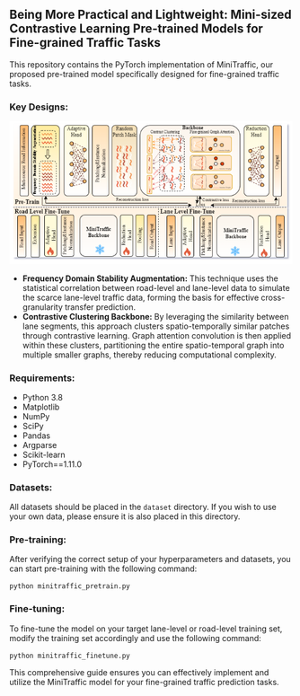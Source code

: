 ## Being More Practical and Lightweight: Mini-sized Contrastive Learning Pre-trained Models for Fine-grained Traffic Tasks

This repository contains the PyTorch implementation of MiniTraffic, our proposed pre-trained model specifically designed for fine-grained traffic tasks.

### Key Designs:

![MiniTraffic Overview](./fig/Mini_Traffic.png "Overview of MiniTraffic.")

- **Frequency Domain Stability Augmentation:** This technique uses the statistical correlation between road-level and lane-level data to simulate the scarce lane-level traffic data, forming the basis for effective cross-granularity transfer prediction.
- **Contrastive Clustering Backbone:** By leveraging the similarity between lane segments, this approach clusters spatio-temporally similar patches through contrastive learning. Graph attention convolution is then applied within these clusters, partitioning the entire spatio-temporal graph into multiple smaller graphs, thereby reducing computational complexity.

### Requirements:
- Python 3.8
- Matplotlib
- NumPy
- SciPy
- Pandas
- Argparse
- Scikit-learn
- PyTorch==1.11.0

### Datasets:
All datasets should be placed in the `dataset` directory. If you wish to use your own data, please ensure it is also placed in this directory.

### Pre-training:
After verifying the correct setup of your hyperparameters and datasets, you can start pre-training with the following command:
```
python minitraffic_pretrain.py
```

### Fine-tuning:
To fine-tune the model on your target lane-level or road-level training set, modify the training set accordingly and use the following command:
```
python minitraffic_finetune.py
```

This comprehensive guide ensures you can effectively implement and utilize the MiniTraffic model for your fine-grained traffic prediction tasks.
